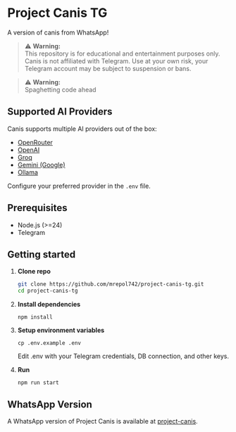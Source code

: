 # Project Canis TG

A version of canis from WhatsApp!

> ⚠️ **Warning:**  
> This repository is for educational and entertainment purposes only.
> Canis is not affiliated with Telegram.
> Use at your own risk, your Telegram account may be subject to suspension or bans.

> ⚠️ **Warning:**  
> Spaghetting code ahead

## Supported AI Providers

Canis supports multiple AI providers out of the box:

- [OpenRouter](https://openrouter.ai/)
- [OpenAI](https://openai.com/)
- [Groq](https://groq.com/)
- [Gemini (Google)](https://ai.google.dev/gemini)
- [Ollama](https://ollama.com/)

Configure your preferred provider in the `.env` file.

## Prerequisites

- Node.js (>=24)
- Telegram

## Getting started

1. **Clone repo**  

   ```bash
   git clone https://github.com/mrepol742/project-canis-tg.git
   cd project-canis-tg

2. **Install dependencies**

   ```
   npm install
   ```

3. **Setup environment variables**

   ```
   cp .env.example .env
   ```

   Edit .env with your Telegram credentials, DB connection, and other keys.

4. **Run**

   ```
   npm run start
   ```

## WhatsApp Version

A WhatsApp version of Project Canis is available at [project-canis](https://github.com/mrepol742/project-canis).
